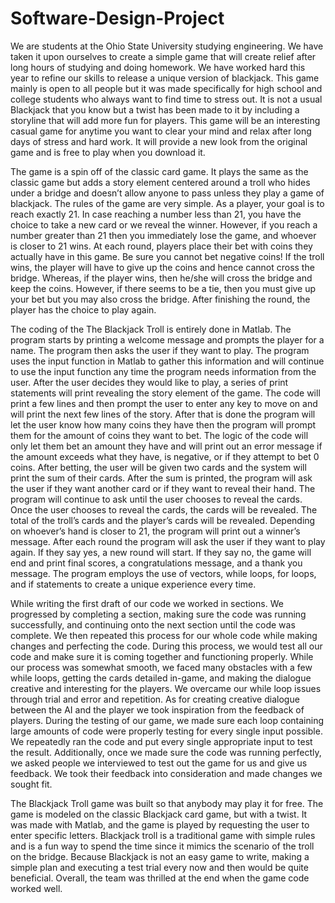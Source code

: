 # Software-Design-Project

We are students at the Ohio State University studying engineering. We have taken it
upon ourselves to create a simple game that will create relief after long hours of 
studying and doing homework. We have worked hard this year to refine our skills to 
release a unique version of blackjack. This game mainly is open to all people but it 
was made specifically for high school and college students who always want to find time 
to stress out. It is not a usual Blackjack that you know but a twist has been made to it
by including a storyline that will add more fun for players. This game will be an interesting
casual game for anytime you want to clear your mind and relax after long days of stress and 
hard work. It will provide a new look from the original game and is free to play when you 
download it.

The game is a spin off of the classic card game. It plays the same as the classic game but 
adds a story element centered around a troll who hides under a bridge and doesn’t allow anyone 
to pass unless they play a game of blackjack. The rules of the game are very simple. As a player, 
your goal is to reach exactly 21. In case reaching a number less than 21, you have the choice 
to take a new card or we reveal the winner. However, if you reach a number greater than 21 
then you immediately lose the game, and whoever is closer to 21 wins. At each round, players 
place their bet with coins they actually have in this game. Be sure you cannot bet negative 
coins! If the troll wins, the player will have to give up the coins and hence cannot cross 
the bridge. Whereas, if the player wins, then he/she will cross the bridge and keep the coins. 
However, if there seems to be a tie, then you must give up your bet but you may also cross 
the bridge. After finishing the round, the player has the choice to play again.


The coding of the The Blackjack Troll is entirely done in Matlab. The program starts by printing
a welcome message and prompts the player for a name. The program then asks the user if they
want to play. The program uses the input function in Matlab to gather this information and
will continue to use the input function any time the program needs information from the user.
After the user decides they would like to play, a series of print statements will print revealing
the story element of the game. The code will print a few lines and then prompt the user to enter
any key to move on and will print the next few lines of the story. After that is done the program
will let the user know how many coins they have then the program will prompt them for the 
amount of coins they want to bet. The logic of the code will only let them bet an amount 
they have and will print out an error message if the amount exceeds what they have, is negative, 
or if they attempt to bet 0 coins. After betting, the user will be given two cards and the 
system will print the sum of their cards. After the sum is printed, the program will ask 
the user if they want another card or if they want to reveal their hand. The program will 
continue to ask until the user chooses to reveal the cards. Once the user chooses to reveal 
the cards, the cards will be revealed. The total of the troll’s cards and the player’s cards 
will be revealed. Depending on whoever’s hand is closer to 21, the program will print out a 
winner’s message. After each round the program will ask the user if they want to play again. 
If they say yes, a new round will start. If they say no, the game will end and print final 
scores, a congratulations message, and a thank you message. The program employs the use of 
vectors, while loops, for loops, and if statements to create a unique experience every time.

While writing the first draft of our code we worked in sections. We progressed by completing a 
section, making sure the code was running successfully, and continuing onto the next section 
until the code was complete. We then repeated this process for our whole code while making 
changes and perfecting the code. During this process, we would test all our code and make sure 
it is coming together and functioning properly. While our process was somewhat smooth, we faced 
many obstacles with a few while loops, getting the cards detailed in-game, and making the dialogue 
creative and interesting for the players. We overcame our while loop issues through trial and error 
and repetition. As for creating creative dialogue between the AI and the player we took inspiration 
from the feedback of players. During the testing of our game, we made sure each loop containing large 
amounts of code were properly testing for every single input possible. We repeatedly ran the code and 
put every single appropriate input to test the result. Additionally, once we made sure the code was 
running perfectly, we asked people we interviewed to test out the game for us and give us feedback. We 
took their feedback into consideration and made changes we sought fit.

The Blackjack Troll game was built so that anybody may play it for free. The game is modeled on the classic 
Blackjack card game, but with a twist. It was made with Matlab, and the game is played by requesting the 
user to enter specific letters. Blackjack troll is a traditional game with simple rules and is a fun way 
to spend the time since it mimics the scenario of the troll on the bridge. Because Blackjack is not an easy 
game to write, making a simple plan and executing a test trial every now and then would be quite beneficial. 
Overall, the team was thrilled at the end when the game code worked well.

